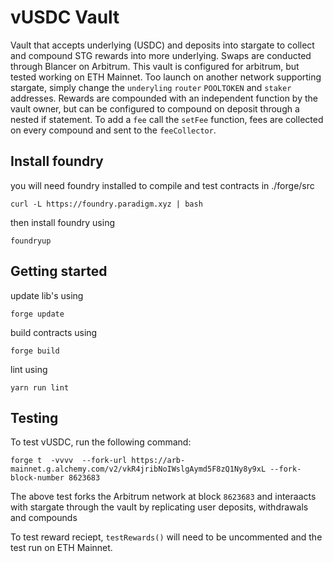 # vUSDC Vault
Vault that accepts underlying (USDC) and deposits into stargate to collect and compound STG rewards into more underlying.
Swaps are conducted through Blancer on Arbitrum. This vault is configured for arbitrum, but tested working on ETH Mainnet. 
Too launch on another network supporting stargate, simply change the `underyling` `router` `POOLTOKEN` and `staker` addresses. 
Rewards are compounded with an independent function by the vault owner, but can be configured to compound on deposit through a nested if statement. 
To add a `fee` call the `setFee` function, fees are collected on every compound and sent to the `feeCollector`. 

## Install foundry
you will need foundry installed to compile and test contracts in ./forge/src
```
curl -L https://foundry.paradigm.xyz | bash
```
then install foundry using 
```
foundryup
```
## Getting started
update lib's using
```
forge update
```
build contracts using
```
forge build
```
lint using 
```
yarn run lint
```
## Testing
To test vUSDC, run the following command:
```
forge t  -vvvv  --fork-url https://arb-mainnet.g.alchemy.com/v2/vkR4jribNoIWslgAymd5F8zQ1Ny8y9xL --fork-block-number 8623683 
```
The above test forks the Arbitrum network at block `8623683` and interaacts with stargate through the vault by replicating user deposits, withdrawals and compounds

To test reward reciept, `testRewards()` will need to be uncommented and the test run on ETH Mainnet. 